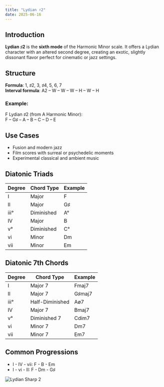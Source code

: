 ```yaml
---
title: "Lydian ♯2"
date: 2025-06-16
---
```


## Introduction

**Lydian ♯2** is the **sixth mode** of the Harmonic Minor scale. It offers a Lydian character with an altered second degree, creating an exotic, slightly dissonant flavor perfect for cinematic or jazz settings.

## Structure

**Formula**: 1, ♯2, 3, ♯4, 5, 6, 7  
**Interval formula**: A2 – W – W – W – H – W – H

### Example:

F Lydian ♯2 (from A Harmonic Minor):  
F – G♯ – A – B – C – D – E

## Use Cases

- Fusion and modern jazz  
- Film scores with surreal or psychedelic moments  
- Experimental classical and ambient music

## Diatonic Triads

| Degree | Chord Type | Example |
|--------|------------|---------|
| I      | Major      | F       |
| II     | Major      | G♯      |
| iii°   | Diminished | A°      |
| IV     | Major      | B       |
| v°     | Diminished | C°      |
| vi     | Minor      | Dm      |
| vii    | Minor      | Em      |

## Diatonic 7th Chords

| Degree | Chord Type        | Example    |
|--------|-------------------|------------|
| I      | Major 7           | Fmaj7      |
| II     | Major 7           | G♯maj7     |
| iii°   | Half-Diminished   | Aø7        |
| IV     | Major 7           | Bmaj7      |
| v°     | Diminished 7      | Cdim7      |
| vi     | Minor 7           | Dm7        |
| vii    | Minor 7           | Em7        |

## Common Progressions

- I - IV - vii: F - B - Em  
- I - vi - II: F - Dm - G♯

![Lydian Sharp 2](/images/lydian-sharp2.png)